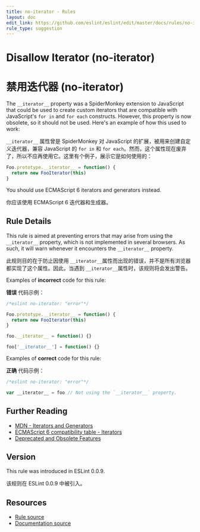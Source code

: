 ```yaml
---
title: no-iterator - Rules
layout: doc
edit_link: https://github.com/eslint/eslint/edit/master/docs/rules/no-iterator.md
rule_type: suggestion
---
```


<!-- Note: No pull requests accepted for this file. See README.md in the root directory for details. -->

# Disallow Iterator (no-iterator)

# 禁用迭代器 (no-iterator)

The `__iterator__` property was a SpiderMonkey extension to JavaScript that could be used to create custom iterators that are compatible with JavaScript's `for in` and `for each` constructs. However, this property is now obsolete, so it should not be used. Here's an example of how this used to work:

`__iterator__` 属性曾是 SpiderMonkey 对 JavaScript 的扩展，被用来创建自定义迭代器，兼容 JavaScript 的 `for in` 和 `for each`。然而，这个属性现在废弃了，所以不应再使用它。这里有个例子，展示它是如何使用的：

```js
Foo.prototype.__iterator__ = function() {
  return new FooIterator(this)
}
```

You should use ECMAScript 6 iterators and generators instead.

你应该使用 ECMAScript 6 迭代器和生成器。

## Rule Details

This rule is aimed at preventing errors that may arise from using the `__iterator__` property, which is not implemented in several browsers. As such, it will warn whenever it encounters the `__iterator__` property.

此规则目的在于防止因使用 `__iterator__`属性而出现的错误，并不是所有浏览器都实现了这个属性。因此，当遇到 `__iterator__`属性时，该规则将会发出警告。

Examples of **incorrect** code for this rule:

**错误** 代码示例：

```js
/*eslint no-iterator: "error"*/

Foo.prototype.__iterator__ = function() {
  return new FooIterator(this)
}

foo.__iterator__ = function() {}

foo['__iterator__'] = function() {}
```

Examples of **correct** code for this rule:

**正确** 代码示例：

```js
/*eslint no-iterator: "error"*/

var __iterator__ = foo // Not using the `__iterator__` property.
```

## Further Reading

- [MDN - Iterators and Generators](https://developer.mozilla.org/en-US/docs/Web/JavaScript/Guide/Iterators_and_Generators)
- [ECMAScript 6 compatibility table - Iterators](https://kangax.github.io/es5-compat-table/es6/#Iterators)
- [Deprecated and Obsolete Features](https://developer.mozilla.org/en-US/docs/Web/JavaScript/Reference/Deprecated_and_obsolete_features#Object_methods)

## Version

This rule was introduced in ESLint 0.0.9.

该规则在 ESLint 0.0.9 中被引入。

## Resources

- [Rule source](https://github.com/eslint/eslint/tree/master/lib/rules/no-iterator.js)
- [Documentation source](https://github.com/eslint/eslint/tree/master/docs/rules/no-iterator.md)
